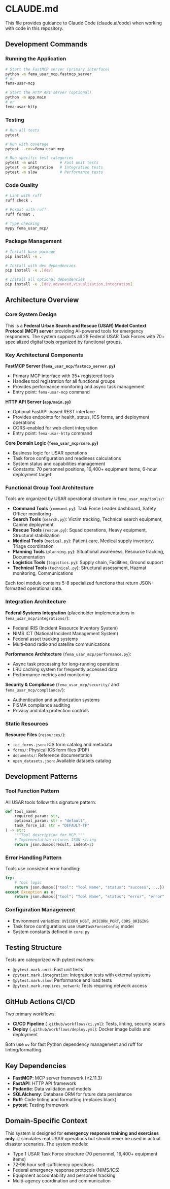 # CLAUDE.md

This file provides guidance to Claude Code (claude.ai/code) when working with code in this repository.

## Development Commands

### Running the Application
```bash
# Start the FastMCP server (primary interface)
python -m fema_usar_mcp.fastmcp_server
# or
fema-usar-mcp

# Start the HTTP API server (optional)
python -m app.main
# or
fema-usar-http
```

### Testing
```bash
# Run all tests
pytest

# Run with coverage
pytest --cov=fema_usar_mcp

# Run specific test categories
pytest -m unit          # Fast unit tests
pytest -m integration   # Integration tests
pytest -m slow          # Performance tests
```

### Code Quality
```bash
# Lint with ruff
ruff check .

# Format with ruff
ruff format .

# Type checking
mypy fema_usar_mcp/
```

### Package Management
```bash
# Install base package
pip install -e .

# Install with dev dependencies
pip install -e .[dev]

# Install all optional dependencies
pip install -e .[dev,advanced,visualization,integration]
```

## Architecture Overview

### Core System Design
This is a **Federal Urban Search and Rescue (USAR) Model Context Protocol (MCP) server** providing AI-powered tools for emergency responders. The system supports all 28 Federal USAR Task Forces with 70+ specialized digital tools organized by functional groups.

### Key Architectural Components

**FastMCP Server (`fema_usar_mcp/fastmcp_server.py`)**
- Primary MCP interface with 35+ registered tools
- Handles tool registration for all functional groups
- Provides performance monitoring and async task management
- Entry point: `fema-usar-mcp` command

**HTTP API Server (`app/main.py`)**
- Optional FastAPI-based REST interface
- Provides endpoints for health, status, ICS forms, and deployment operations
- CORS-enabled for web client integration
- Entry point: `fema-usar-http` command

**Core Domain Logic (`fema_usar_mcp/core.py`)**
- Business logic for USAR operations
- Task force configuration and readiness calculations
- System status and capabilities management
- Constants: 70 personnel positions, 16,400+ equipment items, 6-hour deployment target

### Functional Group Tool Architecture

Tools are organized by USAR operational structure in `fema_usar_mcp/tools/`:

- **Command Tools** (`command.py`): Task Force Leader dashboard, Safety Officer monitoring
- **Search Tools** (`search.py`): Victim tracking, Technical search equipment, Canine deployment
- **Rescue Tools** (`rescue.py`): Squad operations, Heavy equipment, Structural stabilization  
- **Medical Tools** (`medical.py`): Patient care, Medical supply inventory, Triage coordination
- **Planning Tools** (`planning.py`): Situational awareness, Resource tracking, Documentation
- **Logistics Tools** (`logistics.py`): Supply chain, Facilities, Ground support
- **Technical Tools** (`technical.py`): Structural assessment, Hazmat monitoring, Communications

Each tool module contains 5-8 specialized functions that return JSON-formatted operational data.

### Integration Architecture

**Federal Systems Integration** (placeholder implementations in `fema_usar_mcp/integrations/`):
- Federal IRIS (Incident Resource Inventory System)
- NIMS ICT (National Incident Management System)
- Federal asset tracking systems
- Multi-band radio and satellite communications

**Performance Architecture** (`fema_usar_mcp/performance.py`):
- Async task processing for long-running operations
- LRU caching system for frequently accessed data
- Performance metrics and monitoring

**Security & Compliance** (`fema_usar_mcp/security/` and `fema_usar_mcp/compliance/`):
- Authentication and authorization systems
- FISMA compliance auditing
- Privacy and data protection controls

### Static Resources

**Resource Files** (`resources/`):
- `ics_forms.json`: ICS form catalog and metadata
- `forms/`: Physical ICS form files (PDF)
- `documents/`: Reference documentation
- `open_datasets.json`: Available datasets catalog

## Development Patterns

### Tool Function Pattern
All USAR tools follow this signature pattern:
```python
def tool_name(
    required_param: str,
    optional_param: str = "default",
    task_force_id: str = "DEFAULT-TF"
) -> str:
    """Tool description for MCP."""
    # Implementation returns JSON string
    return json.dumps(result, indent=2)
```

### Error Handling Pattern
Tools use consistent error handling:
```python
try:
    # Tool logic
    return json.dumps({"tool": "Tool Name", "status": "success", ...})
except Exception as e:
    return json.dumps({"tool": "Tool Name", "status": "error", "error": str(e)})
```

### Configuration Management
- Environment variables: `UVICORN_HOST`, `UVICORN_PORT`, `CORS_ORIGINS`
- Task force configurations use `USARTaskForceConfig` model
- System constants defined in `core.py`

## Testing Structure

Tests are categorized with pytest markers:
- `@pytest.mark.unit`: Fast unit tests
- `@pytest.mark.integration`: Integration tests with external systems  
- `@pytest.mark.slow`: Performance and load tests
- `@pytest.mark.requires_network`: Tests requiring network access

## GitHub Actions CI/CD

Two primary workflows:
- **CI/CD Pipeline** (`.github/workflows/ci.yml`): Tests, linting, security scans
- **Deploy** (`.github/workflows/deploy.yml`): Docker image builds and deployment

Both use `uv` for fast Python dependency management and ruff for linting/formatting.

## Key Dependencies

- **FastMCP**: MCP server framework (≥2.11.3)
- **FastAPI**: HTTP API framework
- **Pydantic**: Data validation and models
- **SQLAlchemy**: Database ORM for future data persistence
- **Ruff**: Code linting and formatting (replaces black)
- **pytest**: Testing framework

## Domain-Specific Context

This system is designed for **emergency response training and exercises only**. It simulates real USAR operations but should never be used in actual disaster scenarios. The system models:

- Type 1 USAR Task Force structure (70 personnel, 16,400+ equipment items)
- 72-96 hour self-sufficiency operations
- Federal emergency response protocols (NIMS/ICS)
- Equipment accountability and personnel tracking
- Multi-agency coordination and communication
